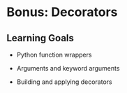 # Bonus: Decorators

## Learning Goals

- Python function wrappers

- Arguments and keyword arguments

- Building and applying decorators